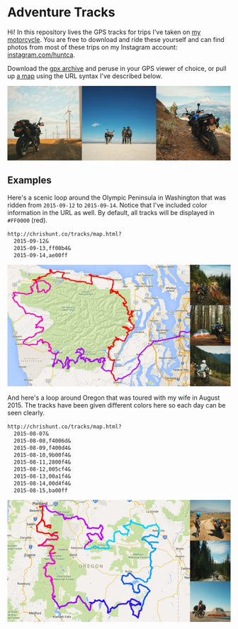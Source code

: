 # Adventure Tracks

Hi! In this repository lives the GPS tracks for trips I've taken on [my motorcycle](http://chrshnt.com/my-tiger). You are free to download and ride these yourself and can find photos from most of these trips on my Instagram account: [instagram.com/huntca](https://instagram.com/huntca/).

Download the [gpx archive](https://github.com/chrishunt/tracks/tree/gh-pages/gpx) and peruse in your GPS viewer of choice, or pull up [a map](http://chrishunt.co/tracks/map.html?2015-09-12&2015-09-13,ff00b4&2015-09-14,ae00ff) using the URL syntax I've described below.

[![](screenshots/banner.jpg)](https://instagram.com/huntca/)

## Examples

Here's a scenic loop around the Olympic Peninsula in Washington that was ridden from `2015-09-12` to `2015-09-14`. Notice that I've included color information in the URL as well. By default, all tracks will be displayed in `#FF0000` (red).

```
http://chrishunt.co/tracks/map.html?
  2015-09-12&
  2015-09-13,ff00b4&
  2015-09-14,ae00ff
```

[![](screenshots/peninsula.jpg)](http://chrishunt.co/tracks/map.html?2015-09-12&2015-09-13,ff00b4&2015-09-14,ae00ff)

And here's a loop around Oregon that was toured with my wife in August 2015. The tracks have been given different colors here so each day can be seen clearly.

```
http://chrishunt.co/tracks/map.html?
  2015-08-07&
  2015-08-08,f4006d&
  2015-08-09,f400d4&
  2015-08-10,9b00f4&
  2015-08-11,2800f4&
  2015-08-12,005cf4&
  2015-08-13,00a1f4&
  2015-08-14,00d4f4&
  2015-08-15,ba00ff
```

[![](screenshots/oregon.jpg)](http://chrishunt.co/tracks/map.html?2015-08-07&2015-08-08,f4006d&2015-08-09,f400d4&2015-08-10,9b00f4&2015-08-11,2800f4&2015-08-12,005cf4&2015-08-13,00a1f4&2015-08-14,00d4f4&2015-08-15,ba00ff)

